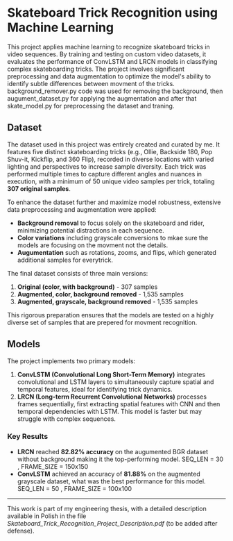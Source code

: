 # Skateboard Trick Recognition using Machine Learning

This project applies machine learning to recognize skateboard tricks in video sequences. By training and testing on custom video datasets, it evaluates the performance of ConvLSTM and LRCN models in classifying complex skateboarding tricks. The project involves significant preprocessing and data augmentation to optimize the model's ability to identify subtle differences between movment of the tricks.
background_remover.py code was used for removing the background, then augument_dataset.py for applying the augmentation and after that skate_model.py for preprocessing the dataset and traning.
## Dataset

The dataset used in this project was entirely created and curated by me. It features five distinct skateboarding tricks (e.g., Ollie, Backside 180, Pop Shuv-it, Kickflip, and 360 Flip), recorded in diverse locations with varied lighting and perspectives to increase sample diversity. Each trick was performed multiple times to capture different angles and nuances in execution, with a minimum of 50 unique video samples per trick, totaling **307 original samples**.

To enhance the dataset further and maximize model robustness, extensive data preprocessing and augmentation were applied:
- **Background removal** to focus solely on the skateboard and rider, minimizing potential distractions in each sequence.
- **Color variations** including grayscale conversions to mkae sure the models are focusing on the movment not the details.
- **Augumentation** such as rotations, zooms, and flips, which generated additional samples for everytrick. 

The final dataset consists of three main versions:
1. **Original (color, with background)** - 307 samples
2. **Augmented, color, background removed** - 1,535 samples
3. **Augmented, grayscale, background removed** - 1,535 samples

This rigorous preparation ensures that the models are tested on a highly diverse set of samples that are prepered for movment recognition.

## Models

The project implements two primary models:
1. **ConvLSTM (Convolutional Long Short-Term Memory)** integrates convolutional and LSTM layers to simultaneously capture spatial and temporal features, ideal for identifying trick dynamics.
2. **LRCN (Long-term Recurrent Convolutional Networks)** processes frames sequentially, first extracting spatial features with CNN and then temporal dependencies with LSTM. This model is faster but may struggle with complex sequences.

### Key Results

- **LRCN** reached **82.82% accuracy** on the augumented BGR dataset without background making it the top-performing model. SEQ_LEN = 30 , FRAME_SIZE = 150x150 
- **ConvLSTM** achieved an accuracy of **81.88%** on the augmented grayscale dataset, what was the best performance for this model. SEQ_LEN = 50 , FRAME_SIZE = 100x100 


---

This work is part of my engineering thesis, with a detailed description available in Polish in the file *Skateboard_Trick_Recognition_Project_Description.pdf* (to be added after defense).
